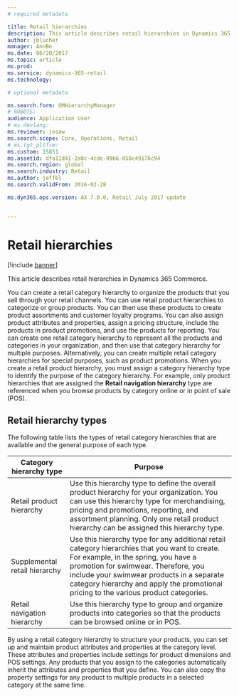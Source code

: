 ```yaml
---
# required metadata

title: Retail hierarchies
description: This article describes retail hierarchies in Dynamics 365 Commerce.
author: jblucher
manager: AnnBe
ms.date: 06/20/2017
ms.topic: article
ms.prod: 
ms.service: dynamics-365-retail
ms.technology: 

# optional metadata

ms.search.form: OMHierarchyManager
# ROBOTS: 
audience: Application User
# ms.devlang: 
ms.reviewer: josaw
ms.search.scope: Core, Operations, Retail
# ms.tgt_pltfrm: 
ms.custom: 15851
ms.assetid: dfa11d41-2a0c-4cde-99b6-058c49176c94
ms.search.region: global
ms.search.industry: Retail
ms.author: jeffbl
ms.search.validFrom: 2016-02-28

ms.dyn365.ops.version: AX 7.0.0, Retail July 2017 update


---
```


# Retail hierarchies

[!include [banner](includes/banner.md)]

This article describes retail hierarchies in Dynamics 365 Commerce.

You can create a retail category hierarchy to organize the products that you sell through your retail channels. You can use retail product hierarchies to categorize or group products. You can then use these products to create product assortments and customer loyalty programs. You can also assign product attributes and properties, assign a pricing structure, include the products in product promotions, and use the products for reporting. You can create one retail category hierarchy to represent all the products and categories in your organization, and then use that category hierarchy for multiple purposes. Alternatively, you can create multiple retail category hierarchies for special purposes, such as product promotions. When you create a retail product hierarchy, you must assign a category hierarchy type to identify the purpose of the category hierarchy. For example, only product hierarchies that are assigned the **Retail navigation hierarchy** type are referenced when you browse products by category online or in point of sale (POS).

## Retail hierarchy types

The following table lists the types of retail category hierarchies that are available and the general purpose of each type.

| Category hierarchy type       | Purpose |
|-------------------------------|---------|
| Retail product hierarchy      | Use this hierarchy type to define the overall product hierarchy for your organization. You can use this hierarchy type for merchandising, pricing and promotions, reporting, and assortment planning. Only one retail product hierarchy can be assigned this hierarchy type. |
| Supplemental retail hierarchy | Use this hierarchy type for any additional retail category hierarchies that you want to create. For example, in the spring, you have a promotion for swimwear. Therefore, you include your swimwear products in a separate category hierarchy and apply the promotional pricing to the various product categories. |
| Retail navigation hierarchy   | Use this hierarchy type to group and organize products into categories so that the products can be browsed online or in POS. |

By using a retail category hierarchy to structure your products, you can set up and maintain product attributes and properties at the category level. These attributes and properties include settings for product dimensions and POS settings. Any products that you assign to the categories automatically inherit the attributes and properties that you define. You can also copy the property settings for any product to multiple products in a selected category at the same time.
